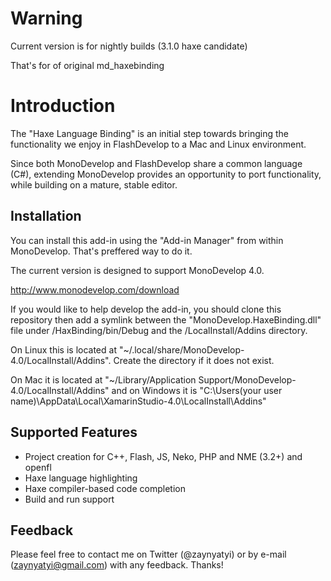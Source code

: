 Warning
=======

Current version is for nightly builds (3.1.0 haxe candidate)

That's for of original md_haxebinding

Introduction
============


The "Haxe Language Binding" is an initial step towards bringing the functionality we enjoy in FlashDevelop to a Mac and Linux environment.

Since both MonoDevelop and FlashDevelop share a common language (C#), extending MonoDevelop provides an opportunity to port functionality, while building on a mature, stable editor.



Installation
------------


You can install this add-in using the "Add-in Manager" from within MonoDevelop. That's preffered way to do it.

The current version is designed to support MonoDevelop 4.0.

http://www.monodevelop.com/download

If you would like to help develop the add-in, you should clone this repository then add a symlink between the "MonoDevelop.HaxeBinding.dll" file under /HaxBinding/bin/Debug and the /LocalInstall/Addins directory.

On Linux this is located at "~/.local/share/MonoDevelop-4.0/LocalInstall/Addins". Create the directory if it does not exist.

On Mac it is located at "~/Library/Application Support/MonoDevelop-4.0/LocalInstall/Addins" and on Windows it is "C:\Users\(your user name)\AppData\Local\XamarinStudio-4.0\LocalInstall\Addins" 



Supported Features
------------------


* Project creation for C++, Flash, JS, Neko, PHP and NME (3.2+) and openfl
* Haxe language highlighting
* Haxe compiler-based code completion
* Build and run support


Feedback
--------


Please feel free to contact me on Twitter (@zaynyatyi) or by e-mail (zaynyatyi@gmail.com) with any feedback. Thanks!


